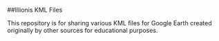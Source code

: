##Illionis KML Files

This repository is for sharing various KML files for Google Earth created originally by other sources for educational purposes.  